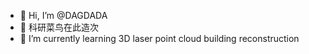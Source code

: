 - 👋 Hi, I’m @DAGDADA
- 👀 科研菜鸟在此造次
- 🌱 I’m currently learning 3D laser point cloud building reconstruction

<!---
DAGDADA/DAGDADA is a ✨ special ✨ repository because its `README.md` (this file) appears on your GitHub profile.
You can click the Preview link to take a look at your changes.
--->
